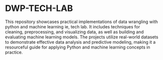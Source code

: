 # DWP-TECH-LAB
This repository showcases practical implementations of data wrangling with python and machine learning ie, tech lab. It includes techniques for cleaning, preprocessing, and visualizing data, as well as building and evaluating machine learning models. The projects utilize real-world datasets to demonstrate effective data analysis and predictive modeling, making it a resourceful guide for applying Python and machine learning concepts in practice.


